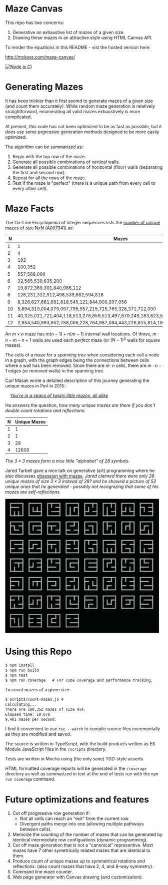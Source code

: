 # Maze Canvas

This repo has two concerns:

1. Generative an exhaustive list of mazes of a given size.
2. Drawing these mazes in an attractive style using HTML Canvas API.

To render the equations in this README - vist the hosted version here:

http://mckoss.com/maze-canvas/

[![Node.js CI](https://github.com/mckoss/maze-canvas/actions/workflows/main.yml/badge.svg)](https://github.com/mckoss/maze-canvas/actions/workflows/main.yml)


# Generating Mazes

It has been trickier than it first seemd to generate mazes of a given size (and count them accurately).  While random maze generation
is relatively straightforward, enumerating all valid mazes
exhaustively is more complicated.

At present, this code has not been optimized to be as fast as
possible, but it does use some prgressive generation methods
designed to be more easily optimized.

The algorithm can be summarized as:

1. Begin with the top row of the maze.
2. Generate all possible combinations of vertical walls.
3. Generate all possible combinations of horizontal (floor) walls
   (separating the first and second row).
4. Repeat for all the rows of the maze.
5. Test if the maze is "perfect" (there is a unique path from every cell to
    every other cell).

# Maze Facts

The On-Line Encyclopedia of Integer sequences lists the [number of unique
mazes of size NxN (A007341)](https://oeis.org/A007341)  as:

| N | Mazes |
|---|---|
| 1 | 1 |
| 2 | 4 |
| 3 | 192 |
| 4	|	100,352 |
| 5	|	557,568,000 |
| 6	|	32,565,539,635,200
| 7	|	19,872,369,301,840,986,112 |
| 8	|	126,231,322,912,498,539,682,594,816 |
| 9	|	8,326,627,661,691,818,545,121,844,900,397,056 |
| 10 |	5,694,319,004,079,097,795,957,215,725,765,328,371,712,000 |
| 11 |	40,325,021,721,404,118,513,276,859,513,497,679,249,183,623,593,590,784 |
| 12 |	2,954,540,993,952,788,006,228,764,987,084,443,226,815,814,190,099,484,786,032,640,000 |

An $m \times n$ maze has $m(n-1) + n(m-1)$ internal wall locations.  Of
those, $m \cdot n - m - n + 1$ walls are used each *perfect* maze (or
$({N - 1})^2$ walls for square mazes).

The cells of a maze for a *spanning tree* when considering each cell a
node in a graph, with the graph edges being the connections between cells
where a wall has been removed.  Since there are $m \cdot\ n$ cells, there
are $m \cdot n - 1$ edges (or removed walls) in the spanning tree.

Carl Mäsak wrote a detailed description of this journey generating the
unique mazes in Perl in 2015:

&nbsp;&nbsp;&nbsp;&nbsp;*[You're in a space of twisty little mazes, all alike](http://strangelyconsistent.org/blog/youre-in-a-space-of-twisty-little-mazes-all-alike)*


He answers the question, *how many unique mazes are there if you don't double
count rotations and reflections*:

| N | Unique Mazes |
|---|---|
| 1 | 1 |
| 2 | 1 |
| 3 | 28 |
| 4 | 12600 |

*The $3 \times 3$ mazes form a nice little "alphabet" of 28 symbols.*

Jared Tarbell gave a nice talk on generative (art) programming where
he also discusses [obsession with mazes](https://youtu.be/b_-9UWkgDf8?t=365).
*Jared claimed there were only 26 unique mazes of size $3 \times 3$ instead of
28? and he showed a picture of 52 *unique* ones that he generated - possibly
not recognizing that some of his mazes are self-reflections.*

![52 mazes](./images/52-mazes.png)

# Using this Repo

```
$ npm install
$ npm run build
$ npm test
$ npm run coverage   # For code coverage and performance tracking.
```

To count mazes of a given size:

```
$ scripts/count-mazes.js 4
Calculating...
There are 100,352 mazes of size 4x4.
Elapsed time: 10.67s
9,401 mazes per second.
```

I find it convenient to use `tsc --watch` to compile source files
incrementally as they are modified and saved.

The source is written in TypeScript, with the build products
written as ES Module JavaScript files in the `/scripts` directory.

Tests are written in Mocha using (the only sane) TDD-style asserts.

HTML formatted coverage reports will be generated in the `/coverage` directory as well as summarized in text at the end of tests
run with the `npm run coverage` command.

# Future optimizations and features

1. Cut off progressive row generation if:
   - Not all cells can reach an "exit" from the current row.
   - Divergent paths merge into one (allowing multiple pathways between cells).
2. Memoize the counting of the number of mazes that can be generated by
   identical intermediate row configuations (dynamic programming).
3. Cut off maze generation that is not a "canonical" representive.  Most mazes
   have 7 other symetrically related mazes that are identical to them.
4. Produce count of unique mazes up to symmetrical rotations and reflections.
   (also count mazes that have 2, 4, and 8-way symmetry).
5. Command line maze counter.
6. Web page generator with Canvas drawing (and customization).


<script defer>
MathJax = {
  tex: {
    inlineMath: [['$', '$'], ['\\(', '\\)']]
  }
};
</script>
<script id="MathJax-script" defer
  src="https://cdn.jsdelivr.net/npm/mathjax@3/es5/tex-chtml.js">
</script>

